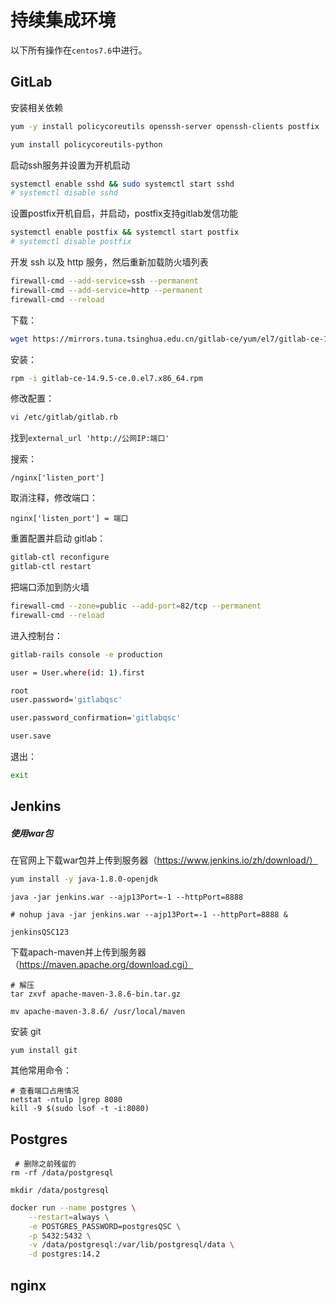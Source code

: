# 持续集成环境

以下所有操作在`centos7.6`中进行。

## GitLab

安装相关依赖

```bash
yum -y install policycoreutils openssh-server openssh-clients postfix

yum install policycoreutils-python
```

启动ssh服务并设置为开机启动

```bash
systemctl enable sshd && sudo systemctl start sshd
# systemctl disable sshd
```

设置postfix开机自启，并启动，postfix支持gitlab发信功能

```bash
systemctl enable postfix && systemctl start postfix
# systemctl disable postfix
```

开发 ssh 以及 http 服务，然后重新加载防火墙列表

```bash
firewall-cmd --add-service=ssh --permanent
firewall-cmd --add-service=http --permanent
firewall-cmd --reload
```

下载：

```bash
wget https://mirrors.tuna.tsinghua.edu.cn/gitlab-ce/yum/el7/gitlab-ce-14.9.5-ce.0.el7.x86_64.rpm --no-check-certificate
```

安装：

```bash
rpm -i gitlab-ce-14.9.5-ce.0.el7.x86_64.rpm
```

修改配置：

```bash
vi /etc/gitlab/gitlab.rb
```

找到`external_url 'http://公网IP:端口'`

搜索：

```
/nginx['listen_port']
```

取消注释，修改端口：

```
nginx['listen_port'] = 端口
```

重置配置并启动 gitlab：

```bash
gitlab-ctl reconfigure
gitlab-ctl restart
```

把端口添加到防火墙

```bash
firewall-cmd --zone=public --add-port=82/tcp --permanent
firewall-cmd --reload
```

进入控制台：

```bash
gitlab-rails console -e production
```

```bash
user = User.where(id: 1).first
```

```bash
root
user.password='gitlabqsc'
```

```bash
user.password_confirmation='gitlabqsc'
```

```bash
user.save
```

退出：

```bash
exit
```

## Jenkins

##### 使用war包

在官网上下载war包并上传到服务器（https://www.jenkins.io/zh/download/）

```bash
yum install -y java-1.8.0-openjdk
```

```
java -jar jenkins.war --ajp13Port=-1 --httpPort=8888

# nohup java -jar jenkins.war --ajp13Port=-1 --httpPort=8888 &
```

```
jenkinsQSC123
```

下载apach-maven并上传到服务器（https://maven.apache.org/download.cgi）

```
# 解压
tar zxvf apache-maven-3.8.6-bin.tar.gz

mv apache-maven-3.8.6/ /usr/local/maven
```

安装 git

```
yum install git
```

其他常用命令：

```
# 查看端口占用情况
netstat -ntulp |grep 8080
kill -9 $(sudo lsof -t -i:8080)
```

## Postgres 

```
 # 删除之前残留的
rm -rf /data/postgresql

mkdir /data/postgresql 
```

```bash
docker run --name postgres \
    --restart=always \
    -e POSTGRES_PASSWORD=postgresQSC \
    -p 5432:5432 \
    -v /data/postgresql:/var/lib/postgresql/data \
    -d postgres:14.2 
```

## nginx


